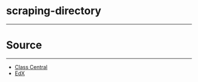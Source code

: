 # scraping-directory
***

 # Source
 ***

- [Class Central](https://www.classcentral.com/providers)
- [EdX](https://www.edx.org/search?tab=course)